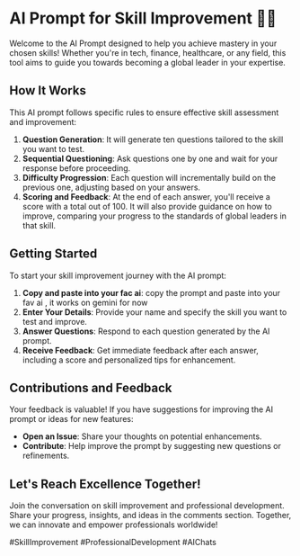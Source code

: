 # AI Prompt for Skill Improvement 🚀✨

Welcome to the AI Prompt designed to help you achieve mastery in your chosen skills! Whether you're in tech, finance, healthcare, or any field, this tool aims to guide you towards becoming a global leader in your expertise.

## How It Works

This AI prompt follows specific rules to ensure effective skill assessment and improvement:

1. **Question Generation**: It will generate ten questions tailored to the skill you want to test.
2. **Sequential Questioning**: Ask questions one by one and wait for your response before proceeding.
3. **Difficulty Progression**: Each question will incrementally build on the previous one, adjusting based on your answers.
4. **Scoring and Feedback**: At the end of each answer, you'll receive a score with a total out of 100. It will also provide guidance on how to improve, comparing your progress to the standards of global leaders in that skill.

## Getting Started

To start your skill improvement journey with the AI prompt:

1. **Copy and paste into your fac ai**: copy the prompt and paste into your fav ai , it works on gemini for now
2. **Enter Your Details**: Provide your name and specify the skill you want to test and improve.
3. **Answer Questions**: Respond to each question generated by the AI prompt.
4. **Receive Feedback**: Get immediate feedback after each answer, including a score and personalized tips for enhancement.

## Contributions and Feedback

Your feedback is valuable! If you have suggestions for improving the AI prompt or ideas for new features:

- **Open an Issue**: Share your thoughts on potential enhancements.
- **Contribute**: Help improve the prompt by suggesting new questions or refinements.

## Let's Reach Excellence Together!

Join the conversation on skill improvement and professional development. Share your progress, insights, and ideas in the comments section. Together, we can innovate and empower professionals worldwide!

\#SkillImprovement #ProfessionalDevelopment #AIChats
